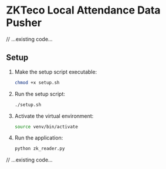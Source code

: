 # ZKTeco Local Attendance Data Pusher

// ...existing code...

## Setup

1. Make the setup script executable:
   ```bash
   chmod +x setup.sh
   ```

2. Run the setup script:
   ```bash
   ./setup.sh
   ```

3. Activate the virtual environment:
   ```bash
   source venv/bin/activate
   ```

4. Run the application:
   ```bash
   python zk_reader.py
   ```

// ...existing code...
